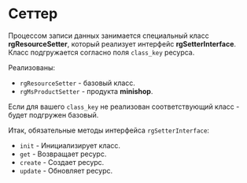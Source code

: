 # Сеттер

Процессом записи данных занимается специальный класс **rgResourceSetter**, который реализует интерфейс **rgSetterInterface**.
Класс подгружается согласно поля `class_key` ресурса.

Реализованы:

- `rgResourceSetter` - базовый класс.
- `rgMsProductSetter` - продукта **minishop**.

Если для вашего `class_key` не реализован соответствующий класс - будет подгружен базовый.

Итак, обязательные методы интерфейса `rgSetterInterface`:

- `init` - Инициализирует класс.
- `get` - Возвращает ресурс.
- `create` - Создает ресурс.
- `update` - Обновляет ресурс.
